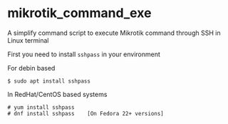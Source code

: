 # mikrotik_command_exe
A simplify command script to execute Mikrotik command through SSH in Linux terminal

First you need to install ``sshpass`` in your environment

For debin based
```
$ sudo apt install sshpass
```
In RedHat/CentOS based systems
```
# yum install sshpass
# dnf install sshpass    [On Fedora 22+ versions]
```
